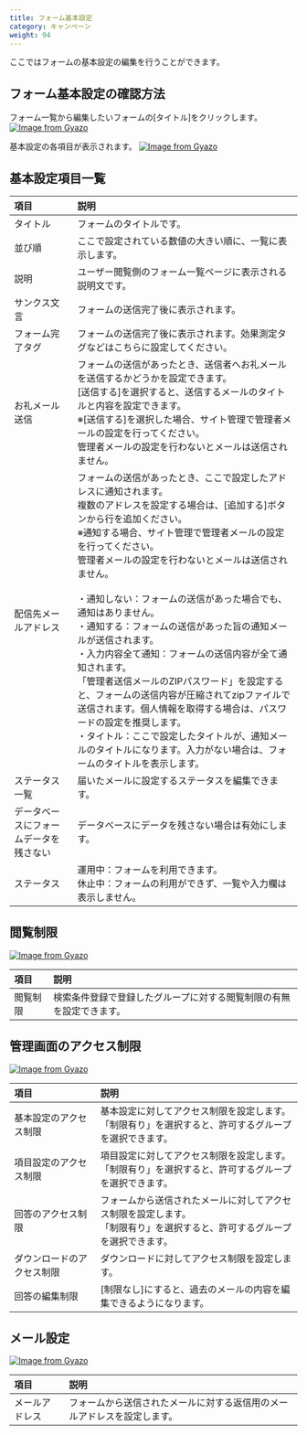 ```yaml
---
title: フォーム基本設定
category: キャンペーン
weight: 94
---
```


ここではフォームの基本設定の編集を行うことができます。

## フォーム基本設定の確認方法
フォーム一覧から編集したいフォームの[タイトル]をクリックします。
[![Image from Gyazo](https://t.gyazo.com/teams/diverta/cd793c01a5e1fa68ba95cc8d90693fa7.png)](https://diverta.gyazo.com/cd793c01a5e1fa68ba95cc8d90693fa7)


基本設定の各項目が表示されます。
[![Image from Gyazo](https://t.gyazo.com/teams/diverta/535239fa7892f70ed327267d8ad0b125.png)](https://diverta.gyazo.com/535239fa7892f70ed327267d8ad0b125)

## 基本設定項目一覧
|項目   |説明  |
| :--- | :--- |
|タイトル|フォームのタイトルです。|
|並び順|ここで設定されている数値の大きい順に、一覧に表示します。|
|説明|ユーザー閲覧側のフォーム一覧ページに表示される説明文です。|
|サンクス文言|フォームの送信完了後に表示されます。|
|フォーム完了タグ|フォームの送信完了後に表示されます。効果測定タグなどはこちらに設定してください。|
|お礼メール送信|フォームの送信があったとき、送信者へお礼メールを送信するかどうかを設定できます。<br>[送信する]を選択すると、送信するメールのタイトルと内容を設定できます。<br>※[送信する]を選択した場合、サイト管理で管理者メールの設定を行ってください。<br>管理者メールの設定を行わないとメールは送信されません。|
|配信先メールアドレス|フォームの送信があったとき、ここで設定したアドレスに通知されます。<br>複数のアドレスを設定する場合は、[追加する]ボタンから行を追加ください。<br>※通知する場合、サイト管理で管理者メールの設定を行ってください。<br>管理者メールの設定を行わないとメールは送信されません。<br><br>・通知しない：フォームの送信があった場合でも、通知はありません。<br>・通知する：フォームの送信があった旨の通知メールが送信されます。<br>・入力内容全て通知：フォームの送信内容が全て通知されます。<br>「管理者送信メールのZIPパスワード」を設定すると、フォームの送信内容が圧縮されてzipファイルで送信されます。個人情報を取得する場合は、パスワードの設定を推奨します。<br>・タイトル：ここで設定したタイトルが、通知メールのタイトルになります。入力がない場合は、フォームのタイトルを表示します。|
|ステータス一覧|届いたメールに設定するステータスを編集できます。|
|データベースにフォームデータを残さない|データベースにデータを残さない場合は有効にします。|
|ステータス|運用中：フォームを利用できます。<br>休止中：フォームの利用ができず、一覧や入力欄は表示しません。|

## 閲覧制限
[![Image from Gyazo](https://t.gyazo.com/teams/diverta/3ae00d8a8d26dfc7c0d16cb7aa1b4d24.png)](https://diverta.gyazo.com/3ae00d8a8d26dfc7c0d16cb7aa1b4d24)

|項目   |説明  |
| :--- | :--- |
|閲覧制限|検索条件登録で登録したグループに対する閲覧制限の有無を設定できます。|

## 管理画面のアクセス制限
[![Image from Gyazo](https://t.gyazo.com/teams/diverta/38a134f7ee812e168e243bf4ddb59bf1.png)](https://diverta.gyazo.com/38a134f7ee812e168e243bf4ddb59bf1)

|項目   |説明  |
| :--- | :--- |
|基本設定のアクセス制限|基本設定に対してアクセス制限を設定します。<br>「制限有り」を選択すると、許可するグループを選択できます。|
|項目設定のアクセス制限|項目設定に対してアクセス制限を設定します。<br>「制限有り」を選択すると、許可するグループを選択できます。|
|回答のアクセス制限|フォームから送信されたメールに対してアクセス制限を設定します。<br>「制限有り」を選択すると、許可するグループを選択できます。|
|ダウンロードのアクセス制限|ダウンロードに対してアクセス制限を設定します。|
|回答の編集制限|[制限なし]にすると、過去のメールの内容を編集できるようになります。|

## メール設定

[![Image from Gyazo](https://t.gyazo.com/teams/diverta/3e5f8f1b0773803bf562396cddce2f9a.png)](https://diverta.gyazo.com/3e5f8f1b0773803bf562396cddce2f9a)

|項目   |説明  |
| :--- | :--- |
|メールアドレス|フォームから送信されたメールに対する返信用のメールアドレスを設定します。|

